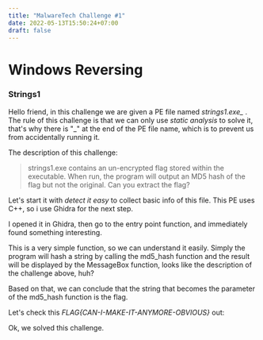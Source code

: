 ```yaml
---
title: "MalwareTech Challenge #1"
date: 2022-05-13T15:50:24+07:00
draft: false
---
```


# Windows Reversing
### Strings1
Hello friend, in this challenge we are given a PE file named *strings1.exe_* .
The rule of this challenge is that we can only use *static analysis* to solve it, that's why there is "_" at the end of the PE file name, which is to prevent us from accidentally running it.

The description of this challenge:
> strings1.exe contains an un-encrypted flag stored within the executable. When run, the program will output an MD5 hash of the flag but not the original. Can you extract the flag?

Let's start it with *detect it easy* to collect basic info of this file.
This PE uses C++, so i use Ghidra for the next step.

I opened it in Ghidra, then go to the entry point function, and immediately found something interesting.


This is a very simple function, so we can understand it easily. Simply the program will hash a string by calling the md5_hash function and the result will be displayed by the MessageBox function, looks like the description of the challenge above, huh?

Based on that, we can conclude that the string that becomes the parameter of the md5_hash function is the flag.


Let's check this *FLAG{CAN-I-MAKE-IT-ANYMORE-OBVIOUS}* out:


Ok, we solved this challenge.